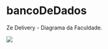 # bancoDeDados
Ze Delivery - Diagrama da Faculdade.

<img src="https://github.com/nati3054/bancoDeDados/assets/87882021/895ac1d7-dea8-4064-9bef-da7964d3231b.png">



